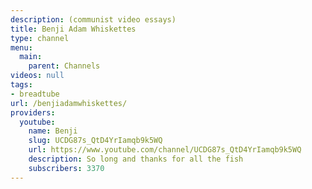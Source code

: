```yaml
---
description: (communist video essays)
title: Benji Adam Whiskettes
type: channel
menu:
  main:
    parent: Channels
videos: null
tags:
- breadtube
url: /benjiadamwhiskettes/
providers:
  youtube:
    name: Benji
    slug: UCDG87s_QtD4YrIamqb9k5WQ
    url: https://www.youtube.com/channel/UCDG87s_QtD4YrIamqb9k5WQ
    description: So long and thanks for all the fish
    subscribers: 3370
---
```

